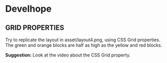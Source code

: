 # Develhope
## GRID PROPERTIES

Try to replicate the layout in asset/layout4.png, using CSS Grid properties. The green and orange blocks are half as high as the yellow and red blocks.

**Suggestion:**
Look at the video about the CSS Grid property.
